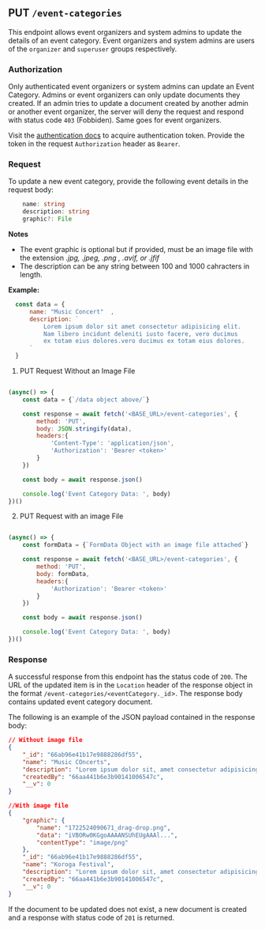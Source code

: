 ## PUT `/event-categories`

This endpoint allows event organizers and system admins to update the details of an event category. Event organizers and system admins are users of the `organizer` and `superuser` groups respectively.

### Authorization
Only authenticated event organizers or system admins can update an Event Category. Admins or event organizers can only update documents they created. If an admin tries to update a document created by another admin or another event organizer, the server will deny the request and respond with status code `403` (Fobbiden). Same goes for event organizers.

Visit the [authentication docs](../authentication/authentication.md) to acquire authentication token. Provide the token in the request `Authorization` header as `Bearer`.

### Request
To update a new event category, provide the following event details in the request body:

```typescript
    name: string
    description: string
    graphic?: File
```


**Notes**
- The event graphic is optional but if provided, must be an image file with the extension *.jpg, .jpeg, .png , .avif, or .jfif*
- The description can be any string between 100 and 1000 cahracters in length.

**Example:**

  ```javascript
    const data = {
        name: "Music Concert"  ,
        description: `
            Lorem ipsum dolor sit amet consectetur adipisicing elit. 
            Nam libero incidunt deleniti iusto facere, vero ducimus 
            ex totam eius dolores.vero ducimus ex totam eius dolores.
        `
    }
```

1. PUT Request Without an Image File

```javascript

(async() => {
    const data = {`/data object above/`}

    const response = await fetch('<BASE_URL>/event-categories', {
        method: 'PUT',
        body: JSON.stringify(data),
        headers:{
            'Content-Type': 'application/json',
            'Authorization': 'Bearer <token>'
        }
    })

    const body = await response.json()

    console.log('Event Category Data: ', body)
})()
```

2. PUT Request with an image File

```javascript

(async() => {
    const formData = {`FormData Object with an image file attached`}

    const response = await fetch('<BASE_URL>/event-categories', {
        method: 'PUT',
        body: formData,
        headers:{
            'Authorization': 'Bearer <token>'
        }
    })

    const body = await response.json()

    console.log('Event Category Data: ', body)
})()
```

### Response

A successful response from this endpoint has the status code of `200`. The URL of the updated item is in the `Location` header of the response object in the format `/event-categories/<eventCategory._id`>. The response body contains updated event category document. 

The following is an example of the JSON payload contained in the response body:

```json
// Without image file
{
    "_id": "66ab96e41b17e9888286df55",
    "name": "Music COncerts",
    "description": "Lorem ipsum dolor sit, amet consectetur adipisicing elit. Maiores libero illo praesentium autem nesciunt consectetur repudiandae omnis eum similique in, quas rerum. Eveniet, possimus doloremque?",
    "createdBy": "66aa441b6e3b90141006547c",
    "__v": 0
}

//With image file
{
    "graphic": {
        "name": "1722524090671_drag-drop.png",
        "data": "iVBORw0KGgoAAAANSUhEUgAAAl...",
        "contentType": "image/png"
    },
    "_id": "66ab96e41b17e9888286df55",
    "name": "Koroga Festival",
    "description": "Lorem ipsum dolor sit, amet consectetur adipisicing elit. Maiores libero illo praesentium autem nesciunt consectetur repudiandae omnis eum similique in, quas rerum. Eveniet, possimus doloremque?",
    "createdBy": "66aa441b6e3b90141006547c",
    "__v": 0
}
```

If the document to be updated does not exist, a new document is created and a response with status code of `201` is returned.